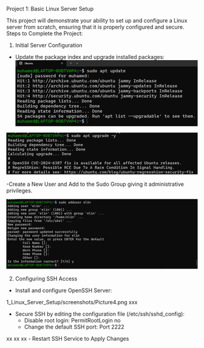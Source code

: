 Project 1: Basic Linux Server Setup

This project will demonstrate your ability to set up and configure a Linux server from scratch, ensuring that it is properly configured and secure. Steps to Complete the Project:

1.	Initial Server Configuration
   
   - Update the package index and upgrade installed packages: 
   ![Screenshot1](screenshots/1.png)

   ![Screenshot1](screenshots/Picture2.png)

   -Create a New User and Add to the Sudo Group giving it administrative
    privileges.

   ![Screenshot1](screenshots/Picture3.png)

2.	Configuring SSH Access 

   - Install and configure OpenSSH Server:

   1_Linux_Server_Setup/screenshots/Picture4.png
   xxx

   - Secure SSH by editing the configuration file (/etc/ssh/sshd_config):
        - Disable root login: PermitRootLogin no
        - Change the default SSH port: Port 2222

   xx
   xx
   xx
        - Restart SSH Service to Apply Changes



   


   

     

   


